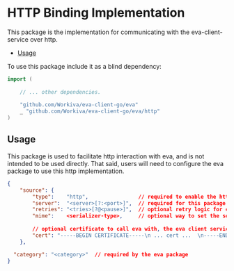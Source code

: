 # HTTP Binding Implementation

This package is the implementation for communicating with the eva-client-service over http.

<!-- toc -->

- [Usage](#usage)

<!-- tocstop -->

To use this package include it as a blind dependency:

```go
import (
	
	// ... other dependencies.
	
	"github.com/Workiva/eva-client-go/eva"
	_ "github.com/Workiva/eva-client-go/eva/http"
)
```

## Usage

This package is used to facilitate http interaction with eva, and is not intended to be used directly. That said, users
will need to configure the eva package to use this http implementation.

```json
{
    "source": {
        "type":    "http",                // required to enable the http implementation
        "server":  "<server>[?:<port>]",  // required for this package
        "retries": "<tries>[?@<pause>]",  // optional retry logic for connections to the eva client service
        "mime":    <serializer-type>,     // optional way to set the serializer. See the eva package for details.
        
        // optional certificate to call eva with, the eva client service will need to know how to resolve this cert.
        "cert": "-----BEGIN CERTIFICATE-----\n ... cert ...  \n-----END CERTIFICATE-----"
    },

  "category": "<category>"  // required by the eva package
}
```
